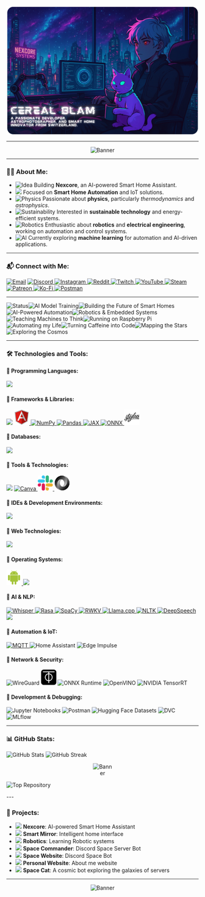 <p align="center">
  <img src="IMG_2085.webp" alt="Banner" style="max-width:100%;">
</p>

---

<p align="center">
  <img src="https://iili.io/3cD2hjS.png" alt="Banner" style="max-width:100%;">
</p>

---

<h3 align="left">🧑‍💻 About Me:</h3>
<ul>
   <li>
    <img src="https://img.icons8.com/neon/40/000000/idea.png" alt="Idea" width="20" height="20"/>
    Building <strong>Nexcore</strong>, an AI-powered Smart Home Assistant.
  </li>
  <li>
  <img src="https://img.icons8.com/fluency/48/smart-home-automation.png" width="20"/>
  Focused on <strong>Smart Home Automation</strong> and IoT solutions.
  </li>
  <li>
    <img src="https://img.icons8.com/color/20/physics.png" alt="Physics"/>
    Passionate about <strong>physics</strong>, particularly <em>thermodynamics</em> and <em>astrophysics</em>.
  </li>
  <li>
    <img src="https://img.icons8.com/color/20/earth-planet.png" alt="Sustainability"/>
    Interested in <strong>sustainable technology</strong> and energy-efficient systems.
  </li>
  <li>
    <img src="https://img.icons8.com/neon/40/000000/robot.png" alt="Robotics" width="20" height="20"/>
    Enthusiastic about <strong>robotics</strong> and <strong>electrical engineering</strong>, working on automation and control systems.
  </li>
  <li>
    <img src="https://img.icons8.com/color/20/artificial-intelligence.png" alt="AI"/>
    Currently exploring <strong>machine learning</strong> for automation and AI-driven applications.
  </li>
</ul>

---

<h3 align="left">📬 Connect with Me:</h3>
<p align="left">
  <a href="mailto:cerealblam@gmail.com"><img src="https://img.shields.io/badge/Email-D14836?style=for-the-badge&logo=gmail&logoColor=white" alt="Email"/></a>
  <!-- Discord -->
  <a href="https://discord.gg/53b6rygmKd" target="_blank">
    <img src="https://img.shields.io/badge/Discord-5865F2?style=for-the-badge&logo=discord&logoColor=white" alt="Discord"/>
  </a>

  <!-- Instagram -->
  <a href="https://instagram.com/cereal__yt" target="_blank">
    <img src="https://img.shields.io/badge/Instagram-E4405F?style=for-the-badge&logo=instagram&logoColor=white" alt="Instagram"/>
  </a>

  <!-- Reddit -->
  <a href="https://www.reddit.com/user/Intelligent-Yak-8177" target="_blank">
    <img src="https://img.shields.io/badge/Reddit-FF4500?style=for-the-badge&logo=reddit&logoColor=white" alt="Reddit"/>
  </a>

  <!-- Twitch -->
  <a href="https://twitch.tv/Cereal__yt" target="_blank">
    <img src="https://img.shields.io/badge/Twitch-9146FF?style=for-the-badge&logo=twitch&logoColor=white" alt="Twitch"/>
  </a>

  <!-- YouTube -->
  <a href="https://www.youtube.com/@cerealyt3405" target="_blank">
    <img src="https://img.shields.io/badge/YouTube-FF0000?style=for-the-badge&logo=youtube&logoColor=white" alt="YouTube"/>
  </a>

  <!-- Steam -->
  <a href="https://steamcommunity.com/profiles/76561199380441887" target="_blank">
    <img src="https://img.shields.io/badge/Steam-171A21?style=for-the-badge&logo=steam&logoColor=white" alt="Steam"/>
  </a>

  <!-- Patreon -->
  <a href="https://www.patreon.com/CerealYT" target="_blank">
    <img src="https://img.shields.io/badge/Patreon-F96854?style=for-the-badge&logo=patreon&logoColor=white" alt="Patreon"/>
  </a>

  <!-- Ko-Fi -->
  <a href="https://ko-fi.com/cerealblam" target="_blank">
    <img src="https://img.shields.io/badge/Ko--Fi-FF5E5B?style=for-the-badge&logo=kofi&logoColor=white" alt="Ko-Fi"/>
  </a>

  <!-- Postman -->
  <a href="https://www.postman.com/cerealyt" target="_blank">
    <img src="https://img.shields.io/badge/Postman-FF6C37?style=for-the-badge&logo=postman&logoColor=white" alt="Postman"/>
  </a>
</p>

---

![Status](https://img.shields.io/badge/Status-Building_Nexcore-brightgreen?style=for-the-badge)![AI Model Training](https://img.shields.io/badge/AI_Model-Training-blue?style=for-the-badge&logo=openai)![Building the Future of Smart Homes](https://img.shields.io/badge/Building-Smart_Home_AI-green?style=for-the-badge&logo=iot)![AI-Powered Automation](https://img.shields.io/badge/AI_Powered-Automation-blue?style=for-the-badge&logo=robotframework)![Robotics & Embedded Systems](https://img.shields.io/badge/Robotics-Embedded_Systems-lightgrey?style=for-the-badge&logo=raspberrypi)![Teaching Machines to Think](https://img.shields.io/badge/Teaching_Machines-To_Think-darkblue?style=for-the-badge&logo=pytorch)![Running on Raspberry Pi](https://img.shields.io/badge/Running_on-Raspberry_Pi-darkred?style=for-the-badge&logo=raspberrypi)![Automating my Life](https://img.shields.io/badge/Automating-My_Life-blue?style=for-the-badge&logo=home-assistant)![Turning Caffeine into Code](https://img.shields.io/badge/Turning_Caffeine-Into_Code-brown?style=for-the-badge&logo=coffeescript)![Mapping the Stars](https://img.shields.io/badge/Mapping-the_Stars-ffcc00?style=for-the-badge&logo=spacex)![Exploring the Cosmos](https://img.shields.io/badge/Exploring-the_Cosmos-blueviolet?style=for-the-badge&logo=nasa)

---
<h3 align="left">🛠️ Technologies and Tools:</h3>

<h4>🔹 Programming Languages:</h4>
<p>
  <img src="https://skillicons.dev/icons?i=python,java,javascript,typescript,cpp,cs,ruby,rust,swift,kotlin,fortran,latex"/>
</p>

<h4>🔹 Frameworks & Libraries:</h4>
<p>
  <img src="https://skillicons.dev/icons?i=react,angular,vue,alpinejs,electron,tensorflow,pytorch,sklearn"/>
<a href="https://angularjs.org/" target="_blank" rel="noreferrer">
    <img src="https://raw.githubusercontent.com/devicons/devicon/master/icons/angularjs/angularjs-original.svg" alt="AngularJS" width="40" height="40"/>
<a href="https://numpy.org/" target="_blank">
    <img src="https://upload.wikimedia.org/wikipedia/commons/3/31/NumPy_logo_2020.svg" alt="NumPy" width="40" height="40"/>
  </a>
  <a href="https://pandas.pydata.org/" target="_blank">
    <img src="https://upload.wikimedia.org/wikipedia/commons/e/ed/Pandas_logo.svg" alt="Pandas" width="40" height="40"/>
  </a>
  <a href="https://jax.readthedocs.io/en/latest/" target="_blank" rel="noreferrer">
    <img src="https://upload.wikimedia.org/wikipedia/commons/thumb/8/86/Google_JAX_logo.svg/1200px-Google_JAX_logo.svg.png" alt="JAX" width="40" height="40"/>
  </a>
<a href="https://onnx.ai/" target="_blank" rel="noreferrer">
    <img src="https://raw.githubusercontent.com/simple-icons/simple-icons/develop/icons/onnx.svg" alt="ONNX" width="40" height="40"/>
</a>
  <a href="https://stylus-lang.com/" target="_blank" rel="noreferrer">
    <img src="https://raw.githubusercontent.com/devicons/devicon/master/icons/stylus/stylus-original.svg" alt="Stylus" width="40" height="40"/>
  </a>
</p>
  
<h4>🔹 Databases:</h4>
<p>
  <img src="https://skillicons.dev/icons?i=mysql,sqlite"/>
</p>

<h4>🔹 Tools & Technologies:</h4>
<p>
  <img src="https://skillicons.dev/icons?i=arduino,raspberrypi,figma,nodejs,php,git,docker,codepen,stackoverflow,markdown,openstack"/>
<a href="https://www.canva.com/" target="_blank" rel="noreferrer">
    <img src="https://cdn.jsdelivr.net/gh/devicons/devicon@latest/icons/canva/canva-original.svg" alt="Canva" width="40" height="40"/>
  </a>
  <a href="https://slack.com/" target="_blank" rel="noreferrer">
    <img src="https://raw.githubusercontent.com/devicons/devicon/master/icons/slack/slack-original.svg" alt="Slack" width="40" height="40"/>
  </a>
  <a href="https://json.org/" target="_blank" rel="noreferrer">
    <img src="https://raw.githubusercontent.com/devicons/devicon/master/icons/json/json-original.svg" alt="JSON" width="40" height="40"/>
  </a>
</p>

<h4>🔹 IDEs & Development Environments:</h4>
<p>
  <img src="https://skillicons.dev/icons?i=vscode,visualstudio,unreal,unity,blender,pycharm,atom,bash,debian,ubuntu"/>
</p>

<h4>🔹 Web Technologies:</h4>
<p>
  <img src="https://skillicons.dev/icons?i=html,css,sass"/>
</p>

<h4>🔹 Operating Systems:</h4>
<p>
  <a href="https://www.android.com/" target="_blank" rel="noreferrer">
    <img src="https://raw.githubusercontent.com/devicons/devicon/master/icons/android/android-original.svg" alt="Android" width="40" height="40"/>
  </a>
  <img src="https://skillicons.dev/icons?i=apple,windows,linux,arch"/>
</p>

<h4>🔸 AI & NLP:</h4>
<p>
  <a href="https://openai.com/research/whisper" target="_blank" rel="noreferrer"> 
    <img src="https://raw.githubusercontent.com/simple-icons/simple-icons/develop/icons/openai.svg" alt="Whisper" width="40" height="40"/>
</a>
<a href="https://rasa.com/" target="_blank" rel="noreferrer"> 
    <img src="https://raw.githubusercontent.com/simple-icons/simple-icons/develop/icons/rasa.svg" alt="Rasa" width="40" height="40"/>
</a>
  <a href="https://spacy.io/" target="_blank" rel="noreferrer"> 
    <img src="https://upload.wikimedia.org/wikipedia/commons/8/88/SpaCy_logo.svg" alt="SpaCy" width="40" height="40"/>
  </a>
  <a href="https://github.com/BlinkDL/RWKV-LM" target="_blank" rel="noreferrer">
    <img src="https://avatars.githubusercontent.com/u/87856168?s=200&v=4" alt="RWKV" width="40" height="40"/>
</a>
<a href="https://github.com/ggerganov/llama.cpp" target="_blank" rel="noreferrer">
    <img src="https://avatars.githubusercontent.com/u/123935472?s=200&v=4" alt="Llama.cpp" width="40" height="40"/>
</a>
 <a href="https://www.nltk.org/" target="_blank" rel="noreferrer">
    <img src="https://miro.medium.com/v2/resize:fit:592/1*YM2HXc7f4v02pZBEO8h-qw.png" alt="NLTK" width="40" height="40"/>
  </a>
  <a href="https://deepspeech.readthedocs.io/" target="_blank" rel="noreferrer">
    <img src="https://www.nuget.org/profiles/DeepSpeech/avatar?imageSize=512" alt="DeepSpeech" width="40" height="40"/>
  </a>
  <img src="https://skillicons.dev/icons?i=fastapi"/>
</p>

<h4>🔸 Automation & IoT:</h4>
<p>
  <a href="https://mqtt.org/" target="_blank" rel="noreferrer"> 
    <img src="https://raw.githubusercontent.com/simple-icons/simple-icons/develop/icons/mqtt.svg" alt="MQTT" width="40" height="40"/>
</a>
  <img src="https://raw.githubusercontent.com/simple-icons/simple-icons/develop/icons/homeassistant.svg" width="40" title="Home Assistant"/>
  <img src="https://raw.githubusercontent.com/simple-icons/simple-icons/develop/icons/edgeimpulse.svg" width="40" title="Edge Impulse"/>
</p>

<h4>🔸 Network & Security:</h4>
<p>
  <img src="https://www.vectorlogo.zone/logos/wireguard/wireguard-icon.svg" width="40" title="WireGuard"/> 
  <img src="https://raw.githubusercontent.com/simple-icons/simple-icons/develop/icons/zerotier.svg" width="40" title="Zerotier"/>
  <img src="https://raw.githubusercontent.com/simple-icons/simple-icons/develop/icons/onnx.svg" width="40" title="ONNX Runtime"/>
  <img src="https://images.ctfassets.net/5z56gn2a2s8n/7bfIDaOzyzURnA5pQmsBm5/b4f2559eef8d0201fb3254e9a643a9d5/logo-openvino-1x1-1.png?fm=webp" width="40" title="OpenVINO"/>
  <img src="https://upload.wikimedia.org/wikipedia/commons/2/21/Nvidia_logo.svg" width="40" title="NVIDIA TensorRT"/>
</p>

<h4>🔸 Development & Debugging:</h4>
<p>
  <img src="https://upload.wikimedia.org/wikipedia/commons/3/38/Jupyter_logo.svg" width="40" title="Jupyter Notebooks"/>
  <img src="https://www.vectorlogo.zone/logos/getpostman/getpostman-icon.svg" width="40" title="Postman"/>
  <img src="https://huggingface.co/front/assets/huggingface_logo-noborder.svg" width="40" title="Hugging Face Datasets"/>
  <img src="https://raw.githubusercontent.com/simple-icons/simple-icons/develop/icons/dvc.svg" width="40" title="DVC"/>
  <img src="https://raw.githubusercontent.com/simple-icons/simple-icons/develop/icons/mlflow.svg" width="40" title="MLflow"/>
</p>


---

<h3 align="left">📊 GitHub Stats:</h3>
<p align="left">
  <img src="https://github-readme-stats.vercel.app/api?username=CerealYT&show_icons=true&theme=dark" alt="GitHub Stats"/>
  <img src="https://github-readme-streak-stats.herokuapp.com/?user=CerealYT&theme=dark" alt="GitHub Streak"/>
</p>
<p align="center">
  <img src="https://i.ibb.co/x8MfzKm6/3000-3.png" alt="Banner" style="max-width:10%;">
</p>
<p align="left">
  <img src="https://github-readme-stats.vercel.app/api/pin/?username=CerealYT&repo=REPOSITORY_NAME&theme=dark" alt="Top Repository"/>
</p>
---

<h3 align="left">🚀 Projects:</h3>
<ul>
  <li>
    <img src="https://img.icons8.com/fluency/48/maintenance.png" width="20"/>
    <strong>Nexcore</strong>: AI-powered Smart Home Assistant
  </li>
  <li>
    <img src="https://img.icons8.com/fluency/48/mirror.png" width="20"/>
    <strong>Smart Mirror</strong>: Intelligent home interface
  </li>
  <li>
    <img src="https://img.icons8.com/fluency/48/robot-2.png" width="20"/>
    <strong>Robotics</strong>: Learning Robotic systems
  </li>
  <li>
    <img src="https://img.icons8.com/fluency/48/bot.png" width="20"/>
    <strong>Space Commander</strong>: Discord Space Server Bot
  </li>
  <li>
    <img src="https://img.icons8.com/fluency/48/rocket.png" width="20"/>
    <strong>Space Website</strong>: Discord Space Bot
  </li>
  <li>
    <img src="https://img.icons8.com/fluency/48/web.png" width="20"/>
    <strong>Personal Website</strong>: About me website
  </li>
  <li>
    <img src="https://img.icons8.com/fluency/48/cat.png" width="20"/>
    <strong>Space Cat</strong>: A cosmic bot exploring the galaxies of servers
  </li>
</ul>

---
<p align="center">
  <img src="3000.png" alt="Banner" style="max-width:100%;">
</p>
